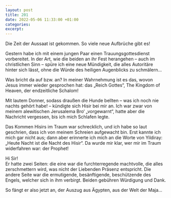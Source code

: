 ```yaml
---
layout: post
title: 201
date: 2022-05-06 11:33:00 +01:00
categories: 
excerpt: 
---
```


Die Zeit der Aussaat ist gekommen. So viele neue Aufbrüche gibt es!

Gestern habe ich mit einem jungen Paar einen Trauungsgottesdienst vorbereitet. In der Art, wie die beiden an ihr Fest herangehen – auch im christlichen Sinn – spüre ich eine neue Mündigkeit, die alles Autoritäre hinter sich lässt, ohne die Würde des heiligen Augenblicks zu schmälern…

Was bricht da auf bzw. an? In meiner Wahrnehmung ist es das, wovon Jesus immer wieder gesprochen hat: das „Reich Gottes“, The Kingdom of Heaven, der endzeitliche Schalom!

Mit lautem Donner, sodass draußen die Hunde bellten – was ich noch nie nachts gehört habe! – kündigte sich Hisir bei mir an. Ich war zwar von meinem alewitischen Jerusalema Bro‘ „vorgewarnt“, hatte aber die Nachricht vergessen, bis ich mich Schlafen legte.

Das Kommen Hisirs im Traum war schrecklich, und ich habe so laut geschrien, dass ich von meinem Schreien aufgewacht bin. Erst kannte ich mich gar nicht aus; dann aber erinnerte ich mich an die Worte von Yildiray: „Heute Nacht ist die Nacht des Hisir“. Da wurde mir klar, wer mir im Traum widerfahren war: der Prophet!

Hi Sir!\
Er hatte zwei Seiten: die eine war die furchterregende machtvolle, die alles zerschmettern wird, was nicht der Liebenden Präsenz entspricht. Die andere Seite war die ermutigende, besänftigende, beschützende des Engels, welcher sich in ihm verbirgt. Beiden gebühren Würdigung und Dank.

So fängt er also jetzt an, der Auszug aus Ägypten, aus der Welt der Maja…
